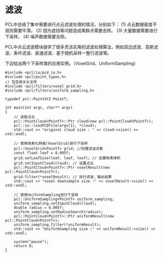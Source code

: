 # 滤波

PCL中总结了集中需要进行点云滤波处理的情况，分别如下：
(1) 点云数据密度不规则需要平滑。
(2) 因为遮挡等问题造成离群点需要去除。
(3) 大量数据需要进行下采样。
(4) 噪声数据需要去除。

PCL中点云滤波模块提供了很多灵活实用的滤波处理算法，例如双边滤波、高斯滤波、条件滤波、直通滤波、基于随机采样一整行滤波等。

下边给出两个下采样类的应用实例。（VoxelGrid、UniformSampling）

```
#include <pcl/io/pcd_io.h>
#include <pcl/point_types.h>
// 包含相关头文件
#include <pcl/filters/voxel_grid.h>
#include <pcl/filters/uniform_sampling.h>

typedef pcl::PointXYZ PointT;

int main(int argc, char** argv)
{
	// 读取点云
	pcl::PointCloud<PointT>::Ptr cloud(new pcl::PointCloud<PointT>);
	pcl::io::loadPCDFile(argv[1], *cloud);
	std::cout << "original cloud size : " << cloud->size() << std::endl;

	// 使用体素化网格(VoxelGrid)进行下采样
	pcl::VoxelGrid<PointT> grid; //创建滤波对象
	const float leaf = 0.005f; 
	grid.setLeafSize(leaf, leaf, leaf); // 设置体素体积
	grid.setInputCloud(cloud); // 设置点云
	pcl::PointCloud<PointT>::Ptr voxelResult(new pcl::PointCloud<PointT>);
	grid.filter(*voxelResult); // 执行滤波，输出结果
	std::cout << "voxel downsample size :" << voxelResult->size() << std::endl;

	// 使用UniformSampling进行下采样
	pcl::UniformSampling<PointT> uniform_sampling;
	uniform_sampling.setInputCloud(cloud);
	double radius = 0.005f;
	uniform_sampling.setRadiusSearch(radius);
	pcl::PointCloud<PointT>::Ptr uniformResult(new pcl::PointCloud<PointT>);
	uniform_sampling.filter(*uniformResult);
	std::cout << "UniformSampling size :" << uniformResult->size() << std::endl;
	
	system("pause");
	return 0;
}
```
